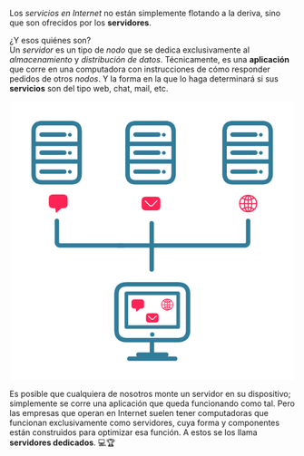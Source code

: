 Los _servicios en Internet_ no están simplemente flotando a la deriva, sino que son ofrecidos por los **servidores**.

¿Y esos quiénes son?
<br>
Un _servidor_ es un tipo de _nodo_ que se dedica exclusivamente al _almacenamiento_ y _distribución de datos_. Técnicamente, es una **aplicación** que corre en una computadora con instrucciones de cómo responder pedidos de otros _nodos_. Y la forma en la que lo haga determinará si sus **servicios** son del tipo web, chat, mail, etc.

<center>
<img src="https://raw.githubusercontent.com/MumukiProject/mumuki-guia-text-aplicaciones-en-internet/master/images/ej3_2-01_1524151965671.png" alt="ej3_2-01_1524151965671.png" width="500px" height="auto">
</center>

Es posible que cualquiera de nosotros monte un servidor en su dispositivo; simplemente se corre una aplicación que queda funcionando como tal. Pero las empresas que operan en Internet suelen tener computadoras que funcionan exclusivamente como servidores, cuya forma y componentes están construidos para optimizar esa función. A estos se los llama **servidores dedicados**. :computer::trophy:



